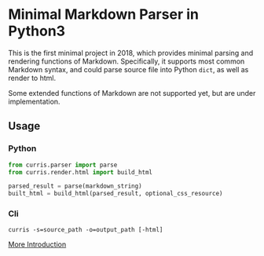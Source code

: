 # Minimal Markdown Parser in Python3

This is the first minimal project in 2018, which provides minimal parsing and rendering functions of Markdown. Specifically, it supports most common Markdown syntax, and could parse source file into Python `dict`, as well as render to html.

Some extended functions of Markdown are not supported yet, but are under implementation.

## Usage
### Python
```python
from curris.parser import parse
from curris.render.html import build_html

parsed_result = parse(markdown_string)
built_html = build_html(parsed_result, optional_css_resource)
```

### Cli
```
curris -s=source_path -o=output_path [-html]
```

[More Introduction](http://www.a1trl936.me/curris)
